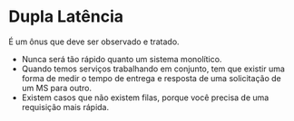 # Dupla Latência

É um ônus que deve ser observado e tratado.

- Nunca será tão rápido quanto um sistema monolítico.
- Quando temos serviços trabalhando em conjunto, tem que existir uma forma de medir o tempo de entrega e resposta de uma solicitação de um MS para outro.
- Existem casos que não existem filas, porque você precisa de uma requisição mais rápida.

